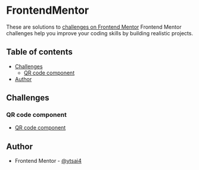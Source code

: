 # FrontendMentor

These are solutions to [challenges on Frontend Mentor](https://www.frontendmentor.io/challenges)
Frontend Mentor challenges help you improve your coding skills by building realistic projects.

## Table of contents

- [Challenges](#challenges)
  - [QR code component](#qr-code-component)
- [Author](#author)

## Challenges

### QR code component
- [QR code component](https://github.com/ytsai4/FrontendMentor/tree/master/qr-code-component-main)

## Author

- Frontend Mentor - [@ytsai4](https://www.frontendmentor.io/profile/ytsai4)
